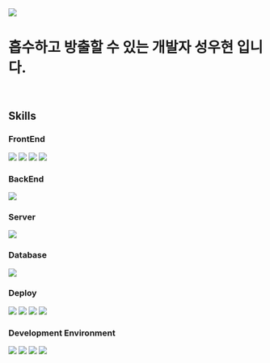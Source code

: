<img src="https://capsule-render.vercel.app/api?type=waving&color=black&height=300&section=header&text=U%Hyeon%20%Sung&fontAlignY=40&fontSize=100&fontAlign=60&desc=Hyeon_velop&descAlign=81&descAlignY=55&descSize=30&animation=fadeIn&fontColor=fff"/>

# 흡수하고 방출할 수 있는 개발자 성우현 입니다.
</br>

## Skills
### FrontEnd
<spane><img src="https://img.shields.io/badge/HTML5-E34F26?style=flat&logo=html5&logoColor=white"/></span>
<span><img src="https://img.shields.io/badge/CSS3-1572B6?style=flat&logo=css3&logoColor=white"/></span>
<span><img src="https://img.shields.io/badge/react-61DAFB?style=flat&logo=react&logoColor=white"/></span>
<span><img src="https://img.shields.io/badge/javaScript-F7DF1E?style=flat&logo=javaScript&logoColor=black"/></span>

### BackEnd
<span><img src="https://img.shields.io/badge/springBoot-6DB33F?style=flat&logo=springBoot&logoColor=white"/></span>

### Server
<span><img src="https://img.shields.io/badge/apachetomcat-F8DC75?style=flat&logo=apachetomcat&logoColor=black"/></span>

### Database
<span><img src="https://img.shields.io/badge/MySQL-4479A1?style=flat&logo=mysql&logoColor=white"/></span>

### Deploy
<span><img src="https://img.shields.io/badge/AWS-232F3E?style=flat&logo=amazonwebservices&logoColor=white"/></span>
<span><img src="https://img.shields.io/badge/Linux-FCC624?style=flat&logo=linux&logoColor=black"/></span>
<span><img src="https://img.shields.io/badge/Docker-2496ED?style=flat&logo=docker&logoColor=white"/></span>
<span><img src="https://img.shields.io/badge/Ubuntu-E95420?style=flat&logo=ubuntu&logoColor=white"/></span>

### Development Environment
<span><img src="https://img.shields.io/badge/IntelliJ-fff?style=flat&logo=IntelliJ IDEA&logoColor=black"/></span>
<span><img src="https://img.shields.io/badge/Figma-F24E1E?style=flat&logo=Figma&logoColor=white"/></span>
<span><img src="https://img.shields.io/badge/Git-05032?style=flat&logo=git&logoColor=white"/></span>
<span><img src="https://img.shields.io/badge/Gradle-02303A?style=flat&logo=gradle&logoColor=white"/></span>
